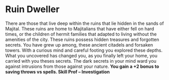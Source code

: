 Ruin Dweller
============

There are those that live deep within the ruins that lie hidden in the sands of Majital. These ruins are home to Majitalians that have either fell on hard times, or the children of hermit families that adapted to living without the amenities of the city. These ruins possess hidden treasures and forgotten secrets.  You have grew up among, these ancient citadels and forsaken towers. With a curious mind and careful footing you explored these depths. What you uncovered has changed you, as you finally left your home, you carried with you theses secrets.  The dark secrets in your mind ward you against intrusions from those against your nature. **You gain a +2 bonus to saving throws vs spells.  Skill Prof – Investigation**
